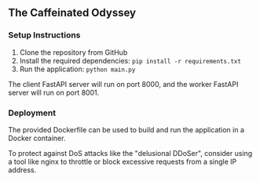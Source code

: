 ## The Caffeinated Odyssey

### Setup Instructions
1. Clone the repository from GitHub
2. Install the required dependencies: `pip install -r requirements.txt`
3. Run the application: `python main.py`

The client FastAPI server will run on port 8000, and the worker FastAPI server will run on port 8001.

### Deployment
The provided Dockerfile can be used to build and run the application in a Docker container.

To protect against DoS attacks like the "delusional DDoSer", consider using a tool like nginx to throttle or block excessive requests from a single IP address.